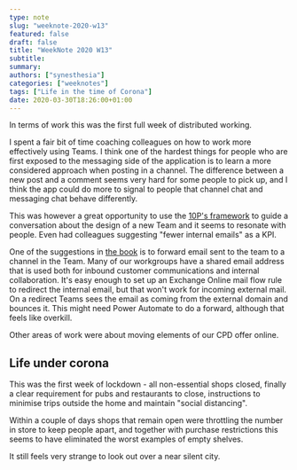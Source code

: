 ```yaml
---
type: note
slug: "weeknote-2020-w13"
featured: false
draft: false
title: "WeekNote 2020 W13"
subtitle: 
summary: 
authors: ["synesthesia"]
categories: ["weeknotes"]
tags: ["Life in the time of Corona"]
date: 2020-03-30T18:26:00+01:00
---
```


In terms of work this was the first full week of distributed working.

I spent a fair bit of time coaching colleagues on how to work more effectively using Teams. I think one of the hardest things for people who are first exposed to the messaging side of the application is to learn a more considered approach when posting in a channel. The difference between a new post and a comment seems very hard for some people to pick up, and I think the app could do more to signal to people that channel chat and messaging chat behave differently.

This was however a great opportunity to use the [10P's framework](https://teamsbook.info/pages/resources) to guide a conversation about the design of a new Team and it seems to resonate with people. Even had colleagues suggesting "fewer internal emails" as a KPI.

One of the suggestions in [the book](https://teamsbook.info) is to forward email sent to the team to a channel in the Team.  Many of our workgroups have a shared email address that is used both for inbound customer communications and internal collaboration. It's easy enough to set up an Exchange Online mail flow rule to redirect the internal email, but that won't work for incoming external mail. On a redirect Teams sees the email as coming from the external domain and bounces it. This might need Power Automate to do a forward, although that feels like overkill.

Other areas of work were about moving elements of our CPD offer online.


## Life under corona

This was the first week of lockdown - all non-essential shops closed, finally a clear requirement for pubs and restaurants to close, instructions to minimise trips outside the home and maintain "social distancing".

Within a couple of days shops that remain open were throttling the number in store to keep people apart, and together with purchase restrictions this seems to have eliminated the worst examples of empty shelves.

It still feels very strange to look out over a near silent city.







